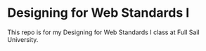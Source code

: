 # Designing for Web Standards I
This repo is for my Designing for Web Standards I class at Full Sail University.
